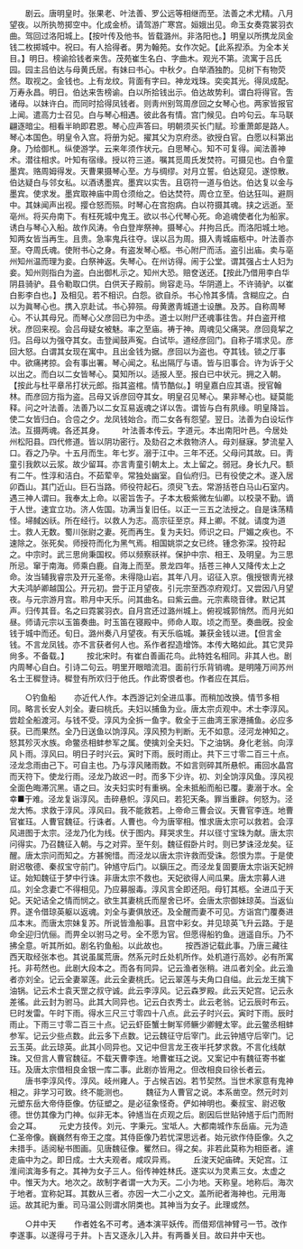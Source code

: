 <!-- { "loadSidebar": true } -->
　　剧云。唐明皇时。张果老、叶法善、罗公远等相继而至。法善之术尤精。八月望夜。以所执笏掷空中。化成金桥。请驾游广寒宫。姮娥出见。命玉女奏霓裳羽衣曲。驾回过洛阳城上。【按叶传及他书。皆载潞州。非洛阳也。】明皇以所携龙凤金钱二枚掷城中。祝曰。有人拾得者。男为翰苑。女作次妃。【此系揑添。为全本关目。】明日。榜谕拾钱者来吿。茂苑崔生名白、字曲木。观光不第。流寓于吕氏园。园主吕伯达与母黄氏居。有妹曰书心。中秋夕。白举酒独酌。见树下有物荧然。取视之。金钱也。上有龙纹。背面有字曰。神龙戏珠。奕奕其光。得凤成配。万寿永昌。明日。伯达来吿榜谕。白以所拾钱出示。伯达故势利。谓白将得官。吿诸母。以妹许白。而同时拾得凤钱者。则靑州别驾周彦回之女琴心也。两家皆报官上闻。遣高力士召见。白与琴心相遇。彼此各有情。宫门候见。白吟句云。车马联翩逐暗尘。相看半晌即君恩。琴心应声答曰。明朝须买长门赋。珍重萧郞是路人。琴心本国色。明皇令入宫。将册为妃。擢其父为京府丞。欲授白官。白愿以科第出身。乃给御札。纵使游学。云来年须作状元。白思琴心。知不可复得。闻法善神术。潜往相求。叶知有宿缘。授以符三道。嘱其觅周氏发焚符。可摄见也。白令童墨宾。赂周姆得发。天曹果摄琴心至。方与绸缪。对月立誓。伯达窥见。遂惊散。伯达疑白与邻女私。以酒诱墨宾。墨宾以实吿。且窃符一道与伯达。伯达复以金与墨宾。使求发。墨宾取神庙中周仓须绐之。伯达焚符。周仓立至。伯达狂叫。避厕中。其妹闻声出视。撄仓怒而殒。时琴心在宫抱病。白以符摄其魂。挟之远逝。至亳州。将买舟南下。有枉死城中鬼王。欲以书心代琴心死。命追魂使者化为船家。诱白与琴心入船。故作风涛。令白登岸祭神。摄琴心。幷拘吕氏。而洛阳城土地。知两女皆当再生。且贵。急率鬼兵往夺。误以吕为周。摄入靑城庙柩中。叶法善亦至。夺周氏魂。使附书心之身。有盗发琴心柩。书心附尸而活。盗引出庙。卖与亳州知州温而理为妾。白祭神返。失琴心。在州访得。闹于公堂。谓其强占士人妇为妾。知州则指白为盗。白出御札示之。知州大恐。赔奁送还。【按此乃借用李白华阴县骑驴。县令勒取口供。白供天子殿前。尙容走马。华阴道上。不许骑驴。以崔白影李白也。】及相见。若不相识。白怨。欲自杀。书心怜其多情。含糊应之。白以为眞琴心也。携入京赴试。书心猝殒。母黄邀靑城道士设醮。及苏。自称周琴心。不认其母兄。而琴心父彦回已为中丞。道士以附尸还魂事往吿。幷白盗开棺状。彦回来视。会吕母疑女被魅。率之至庙。祷于神。周魂见父痛哭。彦回竟挈之归。吕母以为强夺其女。击登闻鼓声寃。白试毕。道经彦回门。自称子壻求见。彦回大怒。白谓其女现在寓中。且出金钱为据。彦回以为盗也。夺其钱。锁之厅事中。欲痛拷掠。会有事出署。琴心闻之。私出隔厅与语。皆与旧事合。许为诉于父以出之。而白以二女皆琴心。莫知所以。适报人至。报白已中状元。拥之入朝。【按此与杜平章吊打状元郎。指其盗棺。情节酷似。】明皇嘉白应其语。授官翰林。而彦回方指为盗。吕母又诉彦回夺其女。明皇召见琴心。果非琴心也。疑莫能释。问之叶法善。法善乃以二女互易返魂之详以吿。谓皆与白有夙缘。明皇降旨。使二女皆归白。合卺之夕。龙凤钱始合。而二女各有怨望。翌日。法善为白设坛作法。互摄两魂。各还其身。 
　　叶法善本传云。字道元。本出南阳叶邑。今居处州松阳县。四代修道。皆以阴功密行。及劾召之术救物济人。母刘昼寐。梦流星入口。吞之乃孕。十五月而生。年七岁。溺于江中。三年不还。父母问其故。曰。靑童引我飮以云浆。故少留耳。亦言靑童引朝太上。太上留之。弱冠。身长九尺。额有二午。性淳和洁白。不茹荤辛。常独处幽室。自仙府归。已有役使之术。遂入居卯酉山。其门近山。巨石当路。师役符起石。须臾飞去。常游括苍白马山石室内。遇三神人谓曰。我奉太上命。以密旨吿子。子本太极紫微左仙卿。以校录不勤。谪于人世。速宜立功。济人佐国。功满当复旧任。以正一三五之法授之。自是诛荡精怪。埽馘凶祅。所在经行。以救人为志。高宗征至京。拜上卿。不就。请度为道士。救人无数。蜀川张尉之妻。死而再生。复为夫妇。师识之曰。尸媚之疾也。不速除之。张死矣。师授符而化为黑气焉。相国姚崇之女已终。锺念弥深。投符起之。中宗时。武三思尙秉国权。师以频察祅祥。保护中宗、相王、及明皇。为三思所忌。窜于南海。师乘白鹿。自海上而至。景龙四年。括苍三神人又降传太上之命。汝当辅我睿宗及开元圣帝。未得隐山岩。其年八月。诏征入京。俄授银靑光禄大夫鸿胪卿越国公。开元初。尝于正月望夜。引元宗至西凉府观灯。又尝因八月望夜。与元宗游月宫。聆月中天乐。问其曲名。曰紫云曲。元宗素晓音律。默记其声。归传其音。名之曰霓裳羽衣。自月宫还过潞州城上。俯视城郭悄然。而月光如昼。师请元宗以玉笛奏曲。时玉笛在寝殿中。师命人取。顷之而至。奏曲旣。投金钱于城中而还。旬日。潞州奏八月望夜。有天乐临城。兼获金钱以进。【但言金钱。不言龙凤钱。亦不言获者何人也。系作者揑造增饰。本传大略如此。其它灵异尙多。不备载。】 
　　按北宋时。有崔白善画花鸟。此特姓名相同。非其人也。剧内周琴心自白。引诗二句云。明里开眼暗流泪。面前行乐背销魂。是明隆万间苏州名士王穉登诗。穉登有所欢归于他氏。作此寄恨者也。作者应在其后。 

　　○钓鱼船 
　　亦近代人作。本西游记刘全进瓜事。而稍加改换。情节多相同。略言长安人刘全。妻曰桃氏。夫妇以捕鱼为业。唐太宗贞观中。术士李淳风。尝趁全船渡河。与钱不受。淳风为全拆一鱼字。敎全于三曲湾王家港捕鱼。必应多获。已而果然。全乃日送鱼以饷淳风。淳风预为判断。无不如意。泾河龙神知之。怒其殄灭水族。命鳖丞相蚌参军之属。使擒刘全夫妇。下之油锅。身化老翁。向淳风卜雨。淳风曰。明日子时兴云。寅时下雨。辰时雨止。共下三寸零二百三十点。泾龙念雨由己下。可自主也。乃与淳风赌雨数。不如言则碎其所悬帜。甫回水晶宫而天符下。使龙行雨。泾龙乃故迟一时。而多下少许。初、刘全饷淳风鱼。淳风视全面色晦滞沉黑。语之曰。汝夫妇实时有重祸。全未抵船而船已覆。妻溺于水。全幸■于难。泾龙复诣淳风。击碎悬帜。淳风曰。若犯天条。罪当重辟。何怒为。泾龙大怖。求救于淳风。淳风曰。我不能救若。上帝命三曹会议。天曹官李连。地曹官崔珏。人曹官魏征。行诛者。人曹也。今为唐宰相。惟求唐太宗可以救若。会淳风进图于太宗。泾龙乃化为线。伏于图内。拜哭求生。幷以径寸宝珠为献。唐太宗问得实。乃召魏征入朝。与之对弈。至午刻。魏征假卧片时。则已梦诛泾龙矣。征醒。唐太宗问而知之。方甚惋惜。而泾龙以唐太宗许救而受诛。怨恨为祟。于是使尉迟敬德、秦叔宝守前门。钟馗守后门。以鎭压之。而泾龙复固要唐太宗诣天妃辨证。始知魏征于梦中行诛。非唐太宗不救也。天妃欲得人间瓜果。唐太宗募人进瓜。刘全念妻亡不得相见。乃应募服毒。淳风言全即还阳。母钉其柩。全进瓜于天妃。天妃诘全之情而悯之。欲生其妻桃氏而屋舍已坏。会唐太宗御妹琼英。当返仙界。遂令借琼英躯以返魂。刘全与妻俱放还。及全醒而妻不可见。方诣宫门覆奏进瓜本末。而唐太宗妹复苏。所说皆渔船事。且宫中彩女。并见琼英飞升云路。于是命全迎归伉俪。而畀全以驸马之号。全不愿为官。但愿得船钓鱼。逍遥自乐。乃不拂全意。听其所如。剧名钓鱼船。以此故也。 
　　按西游记载此事。乃唐三藏往西天取经张本也。其说虽属荒唐。然系元时丘处机所作。处机道行高妙。必有所寓托。非苟然也。此剧大段本之。而各有同异。记云渔者张稍。进瓜者刘全。此云渔者亦刘全。记云全妻翠莲。此云全妻桃氏。记云翠莲与夫角口自缢。此云龙王擒下油锅。记云术士袁天罡之叔守诚。此云李淳风。记云森罗殿。此云天妃宫。记云永 差徭。此云封为驸马。此其大同异也。记云白衣秀士。此云老翁。记云辰时布云。巳时发雷。午时下雨。得水三尺三寸零四十八点。此云子时兴云。寅时下雨。辰时雨止。下雨三寸零二百三十点。记云虾臣蟹士鲥军师鳜少卿鲤太宰。此云鳖丞相蚌参军。记云少些点数。此云多下点数。记云魏征守后宰门。此云钟馗守后宰门。记云玉英。此云琼英。此其小同异也。又记中但言龙王夜半托梦求救。不言化线献珠。又但言人曹官魏征。不载天曹李连。地曹崔珏之说。又案记中有魏征寄书崔珏。及唐太宗借相良金银一库二事。此剧亦皆用之。但改相良曰徐长者云。 
　　唐书李淳风传。淳风。岐州雍人。于占候吉凶。若节契然。当世术家意有鬼神相之。非学习可致。终不能测也。 
　　魏征为人曹官之说。本系凿空。然元时刘元塑东岳大帝侍臣像。仿征塑之。是必征象怪奇。俨如神明也。秦叔宝、尉迟敬德。世仿其像为门神。似非无本。钟馗当在贞观之后。剧因后世贴钟馗于后门而附会之耳。 
　　元史方技传。刘元、字秉元。宝坻人。大都南城作东岳庙。元为造仁圣帝像。巍巍然有帝王之度。其侍臣像乃若忧深思远者。始元欲作侍臣像。久之未措手。适阅秘书图画。见唐魏征像。矍然曰。得之矣。非若此莫称为相臣者。遽走庙中为之。即日成。士大夫观者。咸叹异焉。 
　　丘浚天妃庙碑。天妃宫。江淮间滨海多有之。其神为女子三人。俗传神姓林氏。遂实以为灵素三女。太虚之中。惟天为大。地次之。故制字者谓一大为天。二小为地。天称皇。地称后。海次于地者。宜称妃耳。其数从三者。亦因一大二小之文。盖所祀者海神也。元用海运。故其祀为重。司马温公则谓水阴类也。其神当为女子。此理或然。 

　　○井中天 
　　作者姓名不可考。通本演平妖传。而借郑信神臂弓一节。改作李遂事。以遂得弓于井。卜吉又逐永儿入井。有两番关目。故曰井中天也。 
